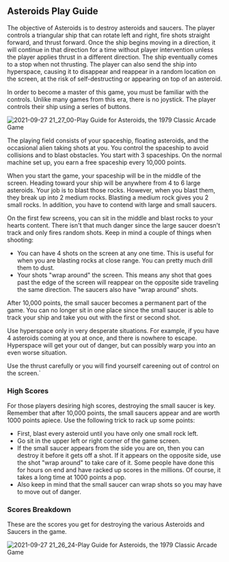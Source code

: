 ## Asteroids Play Guide
The objective of Asteroids is to destroy asteroids and saucers. The player controls a triangular ship that can rotate left and right, fire shots straight forward, and thrust forward. Once the ship begins moving in a direction, it will continue in that direction for a time without player intervention unless the player applies thrust in a different direction. The ship eventually comes to a stop when not thrusting. The player can also send the ship into hyperspace, causing it to disappear and reappear in a random location on the screen, at the risk of self-destructing or appearing on top of an asteroid.

In order to become a master of this game, you must be familiar with the controls. Unlike many games from this era, there is no joystick. The player controls their ship using a series of buttons.

![2021-09-27 21_27_00-Play Guide for Asteroids, the 1979 Classic Arcade Game](https://user-images.githubusercontent.com/14840708/134980474-168139bb-26fc-4363-ad1e-ec9752054b66.png)

The playing field consists of your spaceship, floating asteroids, and the occasional alien taking shots at you. You control the spaceship to avoid collisions and to blast obstacles. You start with 3 spaceships. On the normal machine set up, you earn a free spaceship every 10,000 points.

When you start the game, your spaceship will be in the middle of the screen. Heading toward your ship will be anywhere from 4 to 6 large asteroids. Your job is to blast those rocks. However, when you blast them, they break up into 2 medium rocks. Blasting a medium rock gives you 2 small rocks. In addition, you have to contend with large and small saucers.

On the first few screens, you can sit in the middle and blast rocks to your hearts content. There isn't that much danger since the large saucer doesn't track and only fires random shots. Keep in mind a couple of things when shooting:

- You can have 4 shots on the screen at any one time. This is useful for when you are blasting rocks at close range. You can pretty much drill them to dust.
- Your shots "wrap around" the screen. This means any shot that goes past the edge of the screen will reappear on the opposite side traveling the same direction. The saucers also have "wrap around" shots.
 
After 10,000 points, the small saucer becomes a permanent part of the game. You can no longer sit in one place since the small saucer is able to track your ship and take you out with the first or second shot.

Use hyperspace only in very desperate situations. For example, if you have 4 asteroids coming at you at once, and there is nowhere to escape. Hyperspace will get your out of danger, but can possibly warp you into an even worse situation.

Use the thrust carefully or you will find yourself careening out of control on the screen.`

### High Scores

For those players desiring high scores, destroying the small saucer is key. Remember that after 10,000 points, the small saucers appear and are worth 1000 points apiece. Use the following trick to rack up some points:

- First, blast every asteroid until you have only one small rock left.
- Go sit in the upper left or right corner of the game screen.
- If the small saucer appears from the side you are on, then you can destroy it before it gets off a shot. If it appears on the opposite side, use the shot "wrap around" to take care of it. Some people have done this for hours on end and have racked up scores in the millions. Of course, it takes a long time at 1000 points a pop.
- Also keep in mind that the small saucer can wrap shots so you may have to move out of danger.

### Scores Breakdown
These are the scores you get for destroying the various Asteroids and Saucers in the game.

![2021-09-27 21_26_24-Play Guide for Asteroids, the 1979 Classic Arcade Game](https://user-images.githubusercontent.com/14840708/134981004-d481f4e7-0643-43c5-901e-d96b32412797.png)


